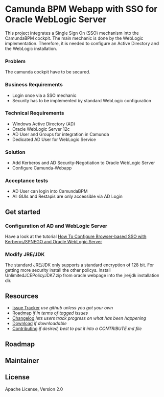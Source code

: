 # Camunda BPM Webapp with SSO for Oracle WebLogic Server

This project integrates a Single Sign On (SSO) mechanism into the CamundaBPM cockpit. The main mechanic is done by 
the WebLogic implementation. Therefore, it is needed to configure an Active Directory and the WebLogic installation.

### Problem

The camunda cockpit have to be secured.

### Business Requirements

* Login once via a SSO mechanic
* Security has to be implemented by standard WebLogic configuration

### Technical Requirements

* Windows Active Directory (AD)
* Oracle WebLogic Server 12c
* AD User and Groups for integration in Camunda
* Dedicated AD User for WebLogic Service

### Solution

* Add Kerberos and AD Security-Negotiation to Oracle WebLogic Server
* Configure Camunda-Webapp

### Acceptance tests

* AD User can login into CamundaBPM
* All GUIs and Restapis are only accessible via AD Login

## Get started

### Configuration of AD and WebLogic Server

Have a look at the tutorial [How To Configure Browser-based SSO with Kerberos/SPNEGO and Oracle WebLogic Server](http://www.oracle.com/technetwork/articles/idm/weblogic-sso-kerberos-1619890.html)

### Modify JRE/JDK
The standard JRE/JDK only supports a standard encryption of 128 bit. For getting more security install the other policys.
Install UnlimitedJCEPolicyJDK7.zip from oracle webpage into the jre/jdk installation dir.

## Resources

* [Issue Tracker](link-to-issue-tracker) _use github unless you got your own_
* [Roadmap](link-to-issue-tracker-filter) _if in terms of tagged issues_
* [Changelog](link-to-changelog) _lets users track progress on what has been happening_
* [Download](link-to-downloadable-archive) _if downloadable_
* [Contributing](link-to-contribute-guide) _if desired, best to put it into a CONTRIBUTE.md file_


## Roadmap


## Maintainer


## License

Apache License, Version 2.0
